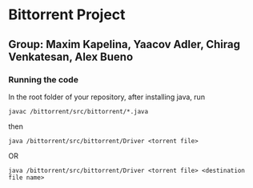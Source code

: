 # Bittorrent Project
## Group: Maxim Kapelina, Yaacov Adler, Chirag Venkatesan, Alex Bueno

### Running the code
In the root folder of your repository, after installing java, run
```
javac /bittorrent/src/bittorrent/*.java
```
then
```
java /bittorrent/src/bittorrent/Driver <torrent file>
```
OR
```
java /bittorrent/src/bittorrent/Driver <torrent file> <destination file name>
```